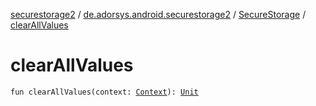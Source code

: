 [securestorage2](../../index.md) / [de.adorsys.android.securestorage2](../index.md) / [SecureStorage](index.md) / [clearAllValues](./clear-all-values.md)

# clearAllValues

`fun clearAllValues(context: `[`Context`](https://developer.android.com/reference/android/content/Context.html)`): `[`Unit`](https://kotlinlang.org/api/latest/jvm/stdlib/kotlin/-unit/index.html)
